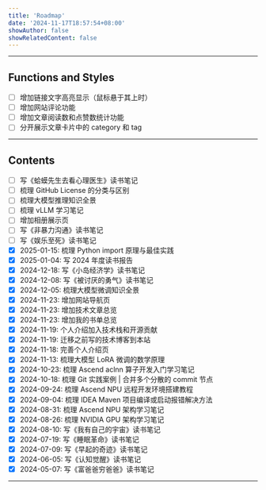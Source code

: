 ```yaml
---
title: 'Roadmap'
date: '2024-11-17T18:57:54+08:00'
showAuthor: false
showRelatedContent: false
---
```


---

## Functions and Styles

- [ ] 增加链接文字高亮显示（鼠标悬于其上时）
- [ ] 增加网站评论功能
- [ ] 增加文章阅读数和点赞数统计功能
- [ ] 分开展示文章卡片中的 category 和 tag

---

## Contents

<!--【TODO】：

梳理个人技能树（增加【个人随笔】分类）-> 新年展望
参考：一个博士生接受怎样的训练是完整、全面的科研训练？ - 重剑无锋的回答 - 知乎（https://www.zhihu.com/question/384512106/answer/1879956380）

迁移之前写的英语学习笔记到本站（增加英语分类）

增加【生活记录】分类：记录滑雪、旅行游记。
-->

- [ ] 写《蛤蟆先生去看心理医生》读书笔记
- [ ] 梳理 GitHub License 的分类与区别
- [ ] 梳理大模型推理知识全景
- [ ] 梳理 vLLM 学习笔记
- [ ] 增加相册展示页
- [ ] 写《非暴力沟通》读书笔记
- [ ] 写《娱乐至死》读书笔记
- [x] 2025-01-15: 梳理 Python import 原理与最佳实践
- [x] 2025-01-04: 写 2024 年度读书报告
- [x] 2024-12-18: 写《小岛经济学》读书笔记
- [x] 2024-12-08: 写《被讨厌的勇气》读书笔记
- [x] 2024-12-05: 梳理大模型微调知识全景
- [x] 2024-11-23: 增加网站导航页
- [x] 2024-11-23: 增加技术文章总览
- [x] 2024-11-23: 增加我的书单总览
- [x] 2024-11-19: 个人介绍加入技术栈和开源贡献
- [x] 2024-11-19: 迁移之前写的技术博客到本站
- [x] 2024-11-18: 完善个人介绍页
- [x] 2024-11-13: 梳理大模型 LoRA 微调的数学原理
- [x] 2024-10-23: 梳理 Ascend aclnn 算子开发入门学习笔记
- [x] 2024-10-18: 梳理 Git 实践案例 | 合并多个分散的 commit 节点
- [x] 2024-09-24: 梳理 Ascend NPU 远程开发环境搭建教程
- [x] 2024-09-04: 梳理 IDEA Maven 项目编译或启动报错解决方法
- [x] 2024-08-31: 梳理 Ascend NPU 架构学习笔记
- [x] 2024-08-26: 梳理 NVIDIA GPU 架构学习笔记
- [x] 2024-08-10: 写《我有自己的宇宙》读书笔记
- [x] 2024-07-19: 写《睡眠革命》读书笔记
- [x] 2024-07-09: 写《早起的奇迹》读书笔记
- [x] 2024-06-05: 写《认知觉醒》读书笔记
- [x] 2024-05-07: 写《富爸爸穷爸爸》读书笔记

---
